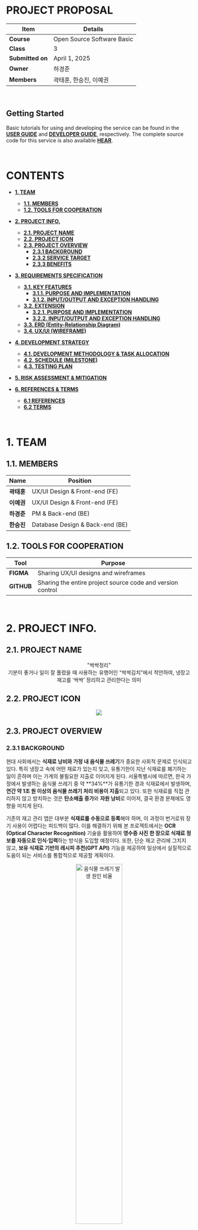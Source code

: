 # **PROJECT PROPOSAL**

| Item          | Details                                                                 |
|---------------|-------------------------------------------------------------------------|
| **Course**        | Open Source Software Basic                          |
| **Class**        | 3 |
| **Submitted on**  | April 1, 2025                                                           |
| **Owner**         | 하경준 |
| **Members**       | 곽태훈, 한승진, 이예권 |

<br>

## **Getting Started**
Basic tutorials for using and developing the service can be found in the [**USER GUIDE**](#6-references--terms) and [**DEVELOPER GUIDE**](#6-references--terms), respectively. 
The complete source code for this service is also available [**HEAR**](#6-references--terms). <br>

<br>

# **CONTENTS**

* [**1. TEAM**](#1-team)  <br>
  * [**1.1. MEMBERS**](#11-members)  <br>
  * [**1.2. TOOLS FOR COOPERATION**](#12-tools-for-cooperation)  <br>

* [**2. PROJECT INFO.**](#2-project-info)  <br>
  * [**2.1. PROJECT NAME**](#21-project-name)  <br>
  * [**2.2. PROJECT ICON**](#22-project-icon)  <br>
  * [**2.3. PROJECT OVERVIEW**](#23-project-overview)  <br>
    * [**2.3.1 BACKGROUND**](#231-background)  <br>
    * [**2.3.2 SERVICE TARGET**](#232-service-target)  <br>
    * [**2.3.3 BENEFITS**](#233-benefits)  <br>

* [**3. REQUIREMENTS SPECIFICATION**](#3-requirements-specification)  <br>
  * [**3.1. KEY FEATURES**](#31-key-features)  <br>
    * [**3.1.1. PURPOSE AND IMPLEMENTATION**](#311-purpose-and-implementation)  <br>
    * [**3.1.2. INPUT/OUTPUT AND EXCEPTION HANDLING**](#312-inputoutput-and-exception-handling)  <br>
  * [**3.2. EXTENSION**](#32-extension)  <br>
    * [**3.2.1. PURPOSE AND IMPLEMENTATION**](#321-purpose-and-implementation)  <br>
    * [**3.2.2. INPUT/OUTPUT AND EXCEPTION HANDLING**](#322-inputoutput-and-exception-handling)  <br>
  * [**3.3. ERD (Entity-Relationship Diagram)**](#33-erd-entity-relationship-diagram)  <br>
  * [**3.4. UX/UI (WIREFRAME)**](#34-uxui-wireframe)  <br>

* [**4. DEVELOPMENT STRATEGY**](#4-development-strategy)  <br>
  * [**4.1. DEVELOPMENT METHODOLOGY & TASK ALLOCATION**](#41-development-methodology--task-allocation)  <br>
  * [**4.2. SCHEDULE (MILESTONE)**](#42-schedule-milestone)  <br>
  * [**4.3. TESTING PLAN**](#43-testing-plan)  <br>

* [**5. RISK ASSESSMENT & MITIGATION**](#5-risk-assessment--mitigation)  <br>

* [**6. REFERENCES & TERMS**](#6-references--terms)  <br>
  * [**6.1 REFERENCES**](#61-references)  <br>
  * [**6.2 TERMS**](#62-terms)  <br>

<br>

# **1. TEAM**

## **1.1. MEMBERS**

| **Name**   | **Position**                           |
|------------|----------------------------------------|
| **곽태훈**     | UX/UI Design & Front-end (FE)         |
| **이예권**     | UX/UI Design & Front-end (FE)         |
| **하경준**     | PM & Back-end (BE)                    |
| **한승진**     | Database Design & Back-end (BE)       |

## **1.2. TOOLS FOR COOPERATION**

| **Tool**   | **Purpose**                                                  |
|------------|---------------------------------------------------------------|
| **FIGMA**     | Sharing UX/UI designs and wireframes                          |
| **GITHUB**    | Sharing the entire project source code and version control    |

<br>

# **2. PROJECT INFO.**

## **2.1. PROJECT NAME**

<p align="center">
  "싹싹정리" <br> 
기분이 좋거나 일이 잘 풀렸을 때 사용하는 유행어인 “싹싹김치”에서 착안하여, 냉장고 재고를 ‘싹싹’ 정리하고 관리한다는 의미
</p>

## **2.2. PROJECT ICON**

<p align="center">
  <img src="media/image1.png">
</p>

## **2.3. PROJECT OVERVIEW**

### **2.3.1 BACKGROUND**

현대 사회에서는 **식재료 낭비와 가정 내 음식물 쓰레기**가 중요한 사회적 문제로 인식되고 있다. 특히 냉장고 속에 어떤 재료가 있는지 잊고, 유통기한이 지난 식재료를 폐기하는 일이 흔하며 이는 가계의 불필요한 지출로 이어지게 된다. 서울특별시에 따르면, 한국 가정에서 발생하는 음식물 쓰레기 중 약 **34%**가 유통기한 경과 식재료에서 발생하며, **연간 약 1조 원 이상의 음식물 쓰레기 처리 비용이 지출**되고 있다. 또한 식재료를 직접 관리하지 않고 방치하는 것은 **탄소배출 증가**와 **자원 낭비**로 이어져, 결국 환경 문제에도 영향을 미치게 된다.

기존의 재고 관리 앱은 대부분 **식재료를 수동으로 등록**해야 하며, 이 과정이 번거로워 장기 사용이 어렵다는 피드백이 많다. 이를 해결하기 위해 본 프로젝트에서는 **OCR (Optical Character Recognition)** 기술을 활용하여 **영수증 사진 한 장으로 식재료 정보를 자동으로 인식·입력**하는 방식을 도입할 예정이다. 또한, 단순 재고 관리에 그치지 않고, **보유 식재료 기반의 레시피 추천(GPT API)** 기능을 제공하여 일상에서 실질적으로 도움이 되는 서비스를 통합적으로 제공할 계획이다.

<p align="center">
  <img src="media/image2.png" alt="음식물 쓰레기 발생 원인 비율" width="50%"><br>
  <em>Figure 1: 음식물 쓰레기 발생 원인 비율, 서울특별시</em>
</p>

<p align="center">
  <img src="media/image3.png" alt="음식물 쓰레기 발생량과 처리 비용 추이" width="500"><br>
  <em>Figure 2: 음식물 쓰레기 발생량과 처리 비용 추이 (2018–2023), 환경부·통계청 자료</em>
</p>

### 2.3.2 SERVICE TARGET

**A) 1인 가구 및 자취생**
- 냉장고를 효율적으로 사용하는 데 어려움을 겪으며, 유통기한 경과로 식재료를 자주 버리는 경향이 있다.
- 또한 요리를 자주 하지 않아 냉장고 속 식재료 활용률이 낮은 편이다.

**B) 맞벌이 부부 및 바쁜 직장인**
- 장을 봐도 어떤 재료가 남아 있는지 기억하기 어렵고, 냉장고 속 재료를 중복 구매하는 경우가 많다.
- 식재료를 효율적으로 사용하고 싶은 욕구는 있지만, 이를 위한 시간과 관리 역량이 부족하다.

**C) 평소 집에서 요리하는 것을 즐기는 사람**
- “지금 내 냉장고에 있는 재료로 무엇을 만들 수 있을까?”라는 고민이 많다.

<br>

### 2.3.3 BENEFITS
**A) 식재료 관리 편의성 증가**
- OCR 기반 자동 입력 기능을 통해, 사용자는 더 이상 냉장고 재고를 하나부터 열까지 모두 수동으로 입력할 필요가 없다.
- 잘못된 OCR 추출 결과도 사용자가 직접 수정할 수 있도록 UI를 제공한다. 

**B) 식재료 낭비 방지 및 환경 보호 효과**
- 단순한 재고 기록 기능을 넘어, 실질적인 식재료 소비 유도
- 사용자가 보유 중인 재고를 기반으로 AI 레시피 추천 기능(GPT API)을 제공하여, 불필요한 폐기를 줄이고 식재료를 낭비 없이 효율적으로 활용하도록 돕는다.

<br>

# **3. REQUIREMENTS SPECIFICATION**

## 3.1. KEY FEATURES

### 3.1.1. PURPOSE AND IMPLEMENTATION

| **주 기능**           | **목적**                                    | **구현**                                                                                      |
|------------------------|---------------------------------------------|-----------------------------------------------------------------------------------------------|
| **영수증 이미지 업로드**    | 오프라인 구매 물품 정보 추출                 | 실시간 영수증 촬영, 저장된 이미지 업로드                                                      |
| **OCR API**               | 영수증 이미지로부터 구매 물품, 수량, 날짜 추출 | 오픈소스 API 활용, 파싱 로직을 통해 '물품명', '수량', '구매일자' 정제 및 추출                 |
| **물품 등록 및 재고 관리**| OCR 결과 기반 물품 자동 입력                | 각 물품은 '물품명', '수량', '구매일자' 스키마로 RDBMS 저장, 사용자가 직접 수정 가능           |
| **재고 목록 확인**         | 보유 중인 물품 확인                          | 냉장/냉동 탭 분류, 유통기한/구매일자 순 정렬, 태그 기반 필터링 제공                          |
| **레시피 제안**            | 보유 재료 기반 레시피 추천                   | GPT API 활용, 보유 물품 기반 프롬프트 생성                                                   |
| **사용자 계정 관리**      | 사용자별 재고 정보 및 설정 관리              | 소셜 로그인(Google, Kakao) 연동                                                              |

### 3.1.2. INPUT/OUTPUT AND EXCEPTION HANDLING

| **기능**               | **입출력**                                                       | **예외 처리**                                              |
|------------------------|-------------------------------------------------------------------|-------------------------------------------------------------|
| **영수증 이미지 업로드**   | **입력:** 이미지 파일(JPEG, PNG)  <br> **출력:** OCR 처리 결과 (성공/부분 성공/실패) | 이미지 용량 초과, 포맷 오류 시 각각 메시지 출력           |
| **OCR API**               | **입력:** 이미지 파일 <br> **출력:** 텍스트 데이터(물품명, 수량, 구매일자 등)      | OCR 실패 또는 필수 정보 누락 시 수기 입력 유도             |
| **물품 등록 및 재고 관리** | **입력:** 물품명, 수량, 구매일자, 저장위치(냉장/냉동), 유통기한 <br> **출력:** DB 반영 | 필수 정보 누락 또는 재고 없음 시 안내 메시지 출력          |
| **재고 목록 확인**         | **입력:** 정렬/필터 조건 <br> **출력:** 조건에 맞는 재고 목록 리스트업             | 조건 일치 항목 없을 시 안내 메시지 출력                    |
| **레시피 제안**            | **입력:** 사용자의 보유 또는 선택한 재료 <br> **출력:** 요리 제목, 재료, 요약 레시피 | 재료 부족 시 '추천 가능한 레시피 없음' 메시지 출력         |
| **사용자 계정 관리**       | **입력:** 소셜 로그인 토큰 <br> **출력:** 로그인 성공 여부 및 세션 생성           | 이메일 중복, 비밀번호 오류 시 각각 거부 안내 메시지 출력   |


## 3.2. EXTENSION

### 3.2.1. PURPOSE AND IMPLEMENTATION

| **확장 기능**      | **목적**                                 | **구현**                                                                 |
|--------------------|------------------------------------------|--------------------------------------------------------------------------|
| **유통기한 알림**       | 유통기한이 임박한 식재료 알림 전달         | 유통기한 정보가 있는 경우, 해당 유통기한 기준 N일 전부터 푸시 알림 전송 |

### 3.2.2. INPUT/OUTPUT AND EXCEPTION HANDLING

| **확장 기능**      | **입출력**                                                  | **예외 처리**                                   |
|--------------------|-------------------------------------------------------------|--------------------------------------------------|
| **유통기한 알림**       | **입력:** DB에 저장된 식재료 유통기한 <br> **출력:** 알림 메시지 출력           | 유통기한 정보 없음/알림 거부 설정 시 알림 제외         |


## 3.3. ERD (Entity-Relationship Diagram)

서비스의 대략적인 ERD입니다. MVP 기준 가장 핵심적인 기능인 영수증 업로드, 냉장고 및 재고 관리, 사용자 계정 기반으로 우선 설계하였으며, 추후 세부 기능에 따라 확장될 예정입니다.

<p align="center">
  <img src="media/image4.png" alt="ERD" width="600">
</p>

<br>

## 3.4. UX/UI (WIREFRAME)

서비스 UX/UI에 대한 초기 와이어프레임입니다. MVP 기능을 기준으로 화면을 설계하였으며, 이후 디자인 세부 요소나 애니메이션 등은 개선될 수 있습니다.

- 로그인/회원가입  
  <p align="center"><img src="media/image5.png" width="700"></p>

- 대시보드/홈  
  <p align="center"><img src="media/image6.png" width="700"></p>

- 영수증 OCR  
  <p align="center"><img src="media/image7.png" width="700"></p>

- 재고 관리  
  <p align="center"><img src="media/image8.png" width="700"></p>

- 레시피 추천  
  <p align="center"><img src="media/image9.png" width="700"></p>

- 계정 관리  
  <p align="center"><img src="media/image10.png" width="700"></p>

<br>

# **4. DEVELOPMENT STRATEGY**

## 4.1. DEVELOPMENT METHODOLOGY & TASK ALLOCATION

| **TASK**              | **TECHNICAL LEAD** | **FRAMEWORK**           | **PURPOSE**                                  |
|-------------------|----------------|----------------------|-------------------------------------------|
| **Front-end (FE)**    | 곽태훈, 이예권 | Figma, Vue.js, Vite | UI/UX 설계 및 시각화, 빠른 유지보수 지원     |
|                   |                | Creati.ai           | 시각적 요소 보조                          |
| **Back-end (BE)**     | 한승진, 하경준 | SpringBoot, MySQL   | 데이터베이스 연동, 보안 및 소셜 로그인 기능 구현 |
| **Project Managing**  | 하경준         | -                    | 일정 및 역할 분배, 통합 관리               |
| **통합 테스트**        | 팀원 전체       | -                    | 기능 통합 후 전체 테스트 수행              |


## 4.2. SCHEDULE (MILESTONE)

| **WEEK** | **DATE**            | **WHAT TO DO**                                                        |
|------|-----------------|------------------------------------------------------------------|
| **5주차** | 25/04/01         | 기획 및 프로젝트 제안서 작성, 팀 내 역할 분담                         |
| **6주차** | 25/04/02~04/09  | ERD 및 API 설계, 로그인/회원가입, DB 구축                          |
| **7주차** | 25/04/09~04/16  | 영수증 업로드 기능, OCR API 연동, 전처리 및 예외처리 로직 설계         |
| **8주차** | 25/04/16~04/23  | 중간고사                                                         |
| **9주차** | 25/04/23~04/30  | 물품 등록 기능, 재고 확인 화면 구현, 재고 DB 완성                    |
| **10주차**| 25/04/30~05/07  | GPT 기반 레시피 추천 기능 연동 및 추천 UI 설계                     |
| **11주차**| 25/05/07~05/14  | 통합 테스트 시작, 주 기능 오류 수정 및 레이아웃 통일                  |
| **12주차**| 25/05/14~05/21  | 통합 테스트 점검 및 마무리 정리                                   |
| **13주차**| 25/05/21~05/28  | 통합 테스트 완료, 발표 자료(PPT/시연 영상) 제작                     |
| **14주차**| 25/05/28~06/04  | 최종 발표 및 시연, GitHub 정리 및 결과 보고서 정리                   |
| **15주차**| 25/06/04~06/11  | 기말고사                                                         |

## 4.3. TESTING PLAN

| **TEST**              | **PURPOSE**                                 | **WHAT**                        | **WHEN**           |
|-------------------|--------------------------------------|-----------------------------|----------------------|
| **단위 테스트 (Unit Test)**  | 각 기능 모듈의 개별 동작 확인               | 로그인, OCR, DB 등록, 재고 확인, 레시피 추천 | 개발 직후             |
| **통합 테스트 (Integration Test)** | 기능 간 연결 동작 확인                     | OCR → 등록 → 확인 → 추천       | 주 기능 개발 완료 후  |
| **사용자 테스트 (UX Test)**       | UI/UX 사용성 확인                        | 전체 UI 흐름, 주요 기능        | MVP 개발 이후        |
| **회귀 테스트 (Regression Test)** | 기능 수정/추가 이후 기존 기능 정상 작동 여부 | 전 기능                      | 통합 개발 완료 후     |
| **시연 시나리오 테스트 (Demo Scenario Test)** | 최종 발표를 위한 시나리오 테스트        | 유저 시나리오 중심           | 최종 발표 전          |

<br>

# **5. RISK ASSESSMENT & MITIGATION**

| **위험 상황**                    | **설명**                                                     | **방안**                                                                 |
|-----------------------------|----------------------------------------------------------|----------------------------------------------------------------------|
| **낮은 OCR 인식률**             | 구겨진 영수증, 인쇄 품질, 촬영 상태에 따라 인식 정확도 저하 | 사용자 수동 수정 UI 제공, 이미지 전처리 적용(흑백 변환, 회전 등)         |
| **GPT API 활용 실패**           | 프롬프트 생성 복잡도나 API 연동 문제 가능성                | 초기엔 정적 샘플 레시피 사용, GPT 연동은 MVP 완료 이후 도입                 |
| **개발 일정 지연**              | 시험 기간과 겹쳐 개발 시간 부족 가능성                    | 역할 분담 세분화, 마일스톤 기반 일정 관리, 주 2회 회의로 진행 상황 공유 및 피드백 |

<br>

# **6. REFERENCES & TERMS**

## **6.1 REFERENCES**

\[1\] 서울특별시. (n.d.). *서울시 음식물류 폐기물 발생량 및 처리현황
통계.* 서울 열린데이터광장. 

\[2\] 환경부, & 한국환경공단. (2023). *전국 폐기물 발생 및 처리 현황.*

\[3\] 오순도순. (2023, November 30). *\[OCR/AI\] 2023년 최신판 OCR 8가지
API 비교평가 테스트.* DevOcean.
https://devocean.sk.com/blog/techBoardDetail.do?ID=165524&boardType=techBlog

\[4\] OpenAI. (n.d.). *Text generation and prompting*. OpenAI Platform.
https://platform.openai.com/docs/guides/text?api-mode=chat

## **6.2 TERMS**

**OCR (Optical Character Recognition)**

- 이미지 속 문자 영역을 인식하여 디지털 텍스트로 변환하는 기술

- 본 프로젝트에서는 영수증 이미지를 분석하여 구매 항목, 수량, 구매일자
  등을 추출하기 위해 사용

**MVP (Minimum Viable Product)**

- 최소한의 기능만으로 서비스의 핵심 가치를 제공할 수 있는 초기 제품을
  의미

- 본 프로젝트에서는 OCR 기반 재고 등록, 재고 확인, 기본 계정 기능이
  포함된 버전이 해당
